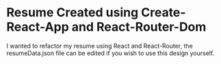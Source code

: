 # Resume Created using Create-React-App and React-Router-Dom

I wanted to refactor my resume using React and React-Router, the resumeData.json file can be edited if you wish to use this design yourself.

